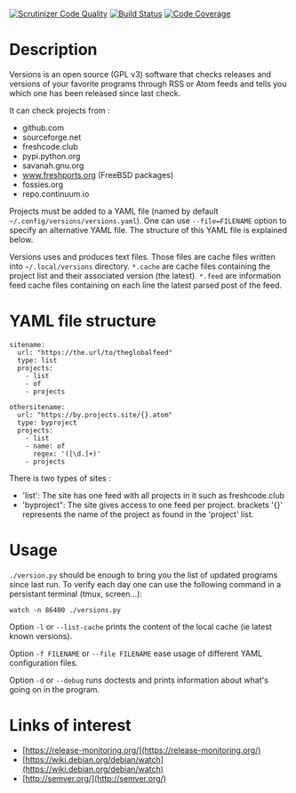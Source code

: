 [![Scrutinizer Code Quality](https://scrutinizer-ci.com/g/dupgit/versions/badges/quality-score.png?b=master)](https://scrutinizer-ci.com/g/dupgit/versions/?branch=master)
[![Build Status](https://scrutinizer-ci.com/g/dupgit/versions/badges/build.png?b=master)](https://scrutinizer-ci.com/g/dupgit/versions/build-status/master)
[![Code Coverage](https://scrutinizer-ci.com/g/dupgit/versions/badges/coverage.png?b=master)](https://scrutinizer-ci.com/g/dupgit/versions/?branch=master)

# Description

Versions is an open source (GPL v3) software that checks releases and
versions of your favorite programs through RSS or Atom feeds and tells
you which one has been released since last check.

It can check projects from :
* github.com
* sourceforge.net
* freshcode.club
* pypi.python.org
* savanah.gnu.org
* www.freshports.org (FreeBSD packages)
* fossies.org
* repo.continuum.io

Projects must be added to a YAML file (named by default
`~/.config/versions/versions.yaml`). One can use `--file=FILENAME`
option to specify an alternative YAML file. The structure of this
YAML file is explained below.

Versions uses and produces text files. Those files are cache files
written into `~/.local/versions` directory. `*.cache` are cache
files containing the project list and their associated version (the latest).
`*.feed` are information feed cache files containing on each line
the latest parsed post of the feed.


# YAML file structure

```
sitename:
  url: "https://the.url/to/theglobalfeed"
  type: list
  projects:
    - list
    - of
    - projects

othersitename:
  url: "https://by.projects.site/{}.atom"
  type: byproject
  projects:
    - list
    - name: of
      regex: '([\d.]+)'
    - projects
```

There is two types of sites : 
    
* 'list': The site has one feed with all projects in it such as
   freshcode.club
* 'byproject": The site gives access to one feed per project.
   brackets '{}' represents the name of the project as found in
   the 'project' list.
     

# Usage

`./version.py` should be enough to bring you the list of updated
programs since last run. To verify each day one can use the following
command in a persistant terminal (tmux, screen…):

    watch -n 86400 ./versions.py


Option `-l` or `--list-cache` prints the content of the local cache (ie
latest known versions).

Option `-f FILENAME` or `--file FILENAME` ease usage of different
YAML configuration files.

Option `-d` or `--debug` runs doctests and prints information about
what's going on in the program.


# Links of interest

* [https://release-monitoring.org/](https://release-monitoring.org/)
* [https://wiki.debian.org/debian/watch](https://wiki.debian.org/debian/watch)
* [http://semver.org/](http://semver.org/)
